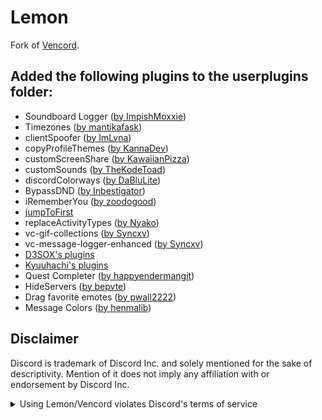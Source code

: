 # Lemon

Fork of [Vencord](https://github.com/Vendicated/Vencord).

## Added the following plugins to the userplugins folder:

-   Soundboard Logger ([by ImpishMoxxie](https://github.com/ImpishMoxxie/SoundBoardLogger))
-   Timezones ([by mantikafask](https://github.com/Vendicated/Vencord/pull/376))
-   clientSpoofer ([by ImLvna](https://codeberg.org/Lunaa/vencord/src/branch/clientSpoofer))
-   copyProfileThemes ([by KannaDev](https://github.com/Vendicated/Vencord/pull/1452))
-   customScreenShare ([by KawaiianPizza](https://github.com/Vendicated/Vencord/pull/2094))
-   customSounds ([by TheKodeToad](https://github.com/Vendicated/Vencord/pull/1765))
-   discordColorways ([by DaBluLite](https://github.com/Vendicated/Vencord/pull/1448))
-   BypassDND ([by Inbestigator](https://github.com/Vendicated/Vencord/pull/2239))
-   iRememberYou ([by zoodogood](https://github.com/zoodogood/vencord-plugins))
-   [jumpToFirst](https://github.com/Slightlyxz/lemon/tree/main/src/userplugins/jumpToFirst)
-   replaceActivityTypes ([by Nyako](https://github.com/nyakowint/replaceActivityTypes))
-   vc-gif-collections ([by Syncxv](https://github.com/Syncxv/vc-gif-collections))
-   vc-message-logger-enhanced ([by Syncxv](https://github.com/Syncxv/vc-message-logger-enhanced))
-   [D3SOX's plugins](https://github.com/D3SOX/vencord-userplugins)
-   [Kyuuhachi's plugins](https://github.com/Kyuuhachi/VencordPlugins)
-   Quest Completer ([by happyendermangit](https://github.com/Wumpus-University/QuestsCompleter))
-   HideServers ([by bepvte](https://github.com/bepvte/Vencord/tree/server-hider))
-   Drag favorite emotes ([by pwall2222](https://github.com/Vendicated/Vencord/pull/2555))
-   Message Colors ([by henmalib](https://github.com/Vendicated/Vencord/pull/2521))

## Disclaimer

Discord is trademark of Discord Inc. and solely mentioned for the sake of descriptivity.
Mention of it does not imply any affiliation with or endorsement by Discord Inc.

<details>
<summary>Using Lemon/Vencord violates Discord's terms of service</summary>

Client modifications are against Discord’s Terms of Service.

However, Discord is pretty indifferent about them and there are no known cases of users getting banned for using client mods! So you should generally be fine as long as you don’t use any plugins that implement abusive behaviour. But no worries, all inbuilt plugins are safe to use!

Regardless, if your account is very important to you and it getting disabled would be a disaster for you, you should probably not use any client mods (not exclusive to Suncord), just to be safe

Additionally, make sure not to post screenshots with Suncord in a server where you might get banned for it

</details>
